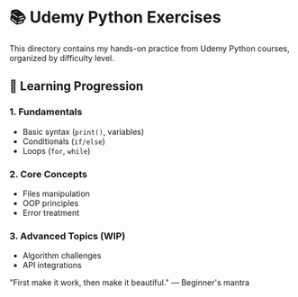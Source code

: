 # 📚 Udemy Python Exercises

This directory contains my hands-on practice from Udemy Python courses, organized by difficulty level.

## 🎯 Learning Progression
### 1. **Fundamentals**
- Basic syntax (`print()`, variables)
- Conditionals (`if/else`)
- Loops (`for`, `while`)

### 2. **Core Concepts**
- Files manipulation
- OOP principles
- Error treatment

### 3. **Advanced Topics (WIP)**
- Algorithm challenges
- API integrations

"First make it work, then make it beautiful."
— Beginner's mantra
